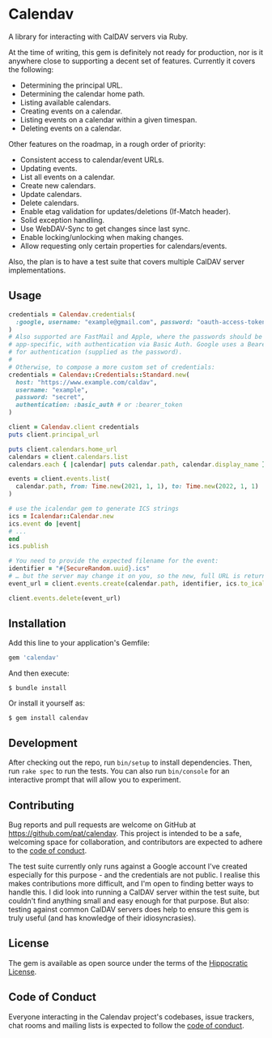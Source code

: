 # Calendav

A library for interacting with CalDAV servers via Ruby.

At the time of writing, this gem is definitely not ready for production, nor is it anywhere close to supporting a decent set of features. Currently it covers the following:

* Determining the principal URL.
* Determining the calendar home path.
* Listing available calendars.
* Creating events on a calendar.
* Listing events on a calendar within a given timespan.
* Deleting events on a calendar.

Other features on the roadmap, in a rough order of priority:

* Consistent access to calendar/event URLs.
* Updating events.
* List all events on a calendar.
* Create new calendars.
* Update calendars.
* Delete calendars.
* Enable etag validation for updates/deletions (If-Match header).
* Solid exception handling.
* Use WebDAV-Sync to get changes since last sync.
* Enable locking/unlocking when making changes.
* Allow requesting only certain properties for calendars/events.

Also, the plan is to have a test suite that covers multiple CalDAV server implementations.

## Usage

```ruby
credentials = Calendav.credentials(
  :google, username: "example@gmail.com", password: "oauth-access-token"
)
# Also supported are FastMail and Apple, where the passwords should be
# app-specific, with authentication via Basic Auth. Google uses a Bearer Token
# for authentication (supplied as the password).
#
# Otherwise, to compose a more custom set of credentials:
credentials = Calendav::Credentials::Standard.new(
  host: "https://www.example.com/caldav",
  username: "example",
  password: "secret",
  authentication: :basic_auth # or :bearer_token
)

client = Calendav.client credentials
puts client.principal_url

puts client.calendars.home_url
calendars = client.calendars.list
calendars.each { |calendar| puts calendar.path, calendar.display_name }

events = client.events.list(
  calendar.path, from: Time.new(2021, 1, 1), to: Time.new(2022, 1, 1)
)

# use the icalendar gem to generate ICS strings
ics = Icalendar::Calendar.new
ics.event do |event|
# ...
end
ics.publish

# You need to provide the expected filename for the event:
identifier = "#{SecureRandom.uuid}.ics"
# … but the server may change it on you, so the new, full URL is returned:
event_url = client.events.create(calendar.path, identifier, ics.to_ical)

client.events.delete(event_url)
```

## Installation

Add this line to your application's Gemfile:

```ruby
gem 'calendav'
```

And then execute:

    $ bundle install

Or install it yourself as:

    $ gem install calendav

## Development

After checking out the repo, run `bin/setup` to install dependencies. Then, run `rake spec` to run the tests. You can also run `bin/console` for an interactive prompt that will allow you to experiment.

## Contributing

Bug reports and pull requests are welcome on GitHub at https://github.com/pat/calendav. This project is intended to be a safe, welcoming space for collaboration, and contributors are expected to adhere to the [code of conduct](https://github.com/pat/calendav/blob/main/CODE_OF_CONDUCT.md).

The test suite currently only runs against a Google account I've created especially for this purpose - and the credentials are not public. I realise this makes contributions more difficult, and I'm open to finding better ways to handle this. I did look into running a CalDAV server within the test suite, but couldn't find anything small and easy enough for that purpose. But also: testing against common CalDAV servers does help to ensure this gem is truly useful (and has knowledge of their idiosyncrasies).

## License

The gem is available as open source under the terms of the [Hippocratic License](https://firstdonoharm.dev).

## Code of Conduct

Everyone interacting in the Calendav project's codebases, issue trackers, chat rooms and mailing lists is expected to follow the [code of conduct](https://github.com/pat/calendav/blob/main/CODE_OF_CONDUCT.md).
